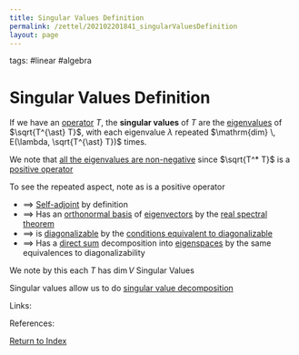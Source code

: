 ```yaml
---
title: Singular Values Definition
permalink: /zettel/202102201841_singularValuesDefinition
layout: page
---
```

tags: #linear #algebra

# Singular Values Definition

If we have an [operator](202102082104_operatorDefinition) $T$, the **singular values** of $T$ are the 
[eigenvalues](202102120912_eigenvalueDefinition) of $\sqrt{T^{\ast} T}$, with each eigenvalue $\lambda$ repeated 
$\mathrm{dim} \, E(\lambda, \sqrt{T^{\ast} T})$ times.

We note that [all the eigenvalues are non-negative](202102201218_equivalencesPositiveOperator) since $\sqrt{T^* T}$ is 
a [positive operator](202102201207_positiveOperatorDefinition)

To see the repeated aspect, note as is a positive operator
- $\implies$ [Self-adjoint](202102162040_selfAdjointOperator) by definition
- $\implies$ Has an [orthonormal basis](202102142105_orthonormalBasisDefinition) of [eigenvectors](202102120943_eigenvectorDefinition) 
  by the [real spectral theorem](202102191218_realSpectralTheorem)
- $\implies$ is [diagonalizable](202102141037_diagonalizableDefinition) by the [conditions equivalent to diagonalizable](202102141040_conditionsDiagonalizablity)
- $\implies$ Has a [direct sum](202102061512_directSumDefinition) decomposition into [eigenspaces](202102141026_eigenspaceDefinition) 
  by the same equivalences to diagonalizability
  
We note by this each $T$ has $\mathrm{dim} \, V$ Singular Values

Singular values allow us to do [singular value decomposition](202102201910_singularValueDecomposition)

Links: 

References: 

[Return to Index](index)